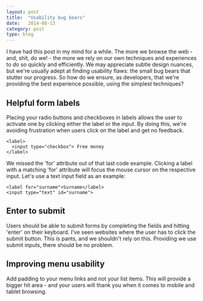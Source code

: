 ```yaml
---
layout: post
title:  "Usability bug bears"
date:   2014-08-13
category: post
type: blog
---
```

I have had this post in my mind for a while. The more we browse the web - and, shit, do we! - the more we rely on our own techniques and experiences to do so quickly and efficiently. We may appreciate subtle design nuances, but we're usually adept at finding usability flaws: the small bug bears that stutter our progress. So how do we ensure, as developers, that we're providing the best experience possible, using the simplest techniques?

## Helpful form labels

Placing your radio buttons and checkboxes in labels allows the user to activate one by clicking either the label or the input. By doing this, we're avoiding frustration when users click on the label and get no feedback.
    
```
<label>
  <input type="checkbox"> Free money
</label>
```

We missed the 'for' attribute out of that last code example. Clicking a label with a matching 'for' attribute will focus the mouse cursor on the respective input. Let's use a text input field as an example:

```
<label for="surname">Surname</label>
<input type="text" id="surname">
```

## Enter to submit

Users should be able to submit forms by completing the fields and hitting 'enter' on their keyboard. I've seen websites where the user has to click the submit button. This is pants, and we shouldn't rely on this. Providing we use submit inputs, there should be no problem.

## Improving menu usability

Add padding to your menu links and not your list items. This will provide a bigger hit area - and your users will thank you when it comes to mobile and tablet browsing.


[jekyll-gh]: https://github.com/mojombo/jekyll
[jekyll]:    http://jekyllrb.com

